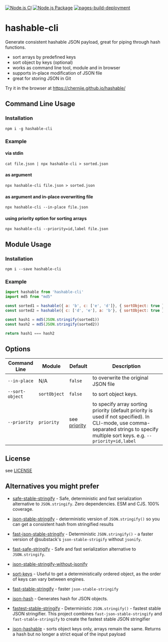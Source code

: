 [![Node.js CI](https://github.com/chernjie/hashable/actions/workflows/node.js.yml/badge.svg)](https://github.com/chernjie/hashable/actions/workflows/node.js.yml)
[![Node.js Package](https://github.com/chernjie/hashable/actions/workflows/npm-publish.yml/badge.svg)](https://github.com/chernjie/hashable/actions/workflows/npm-publish.yml)
[![pages-build-deployment](https://github.com/chernjie/hashable/actions/workflows/pages/pages-build-deployment/badge.svg)](https://github.com/chernjie/hashable/actions/workflows/pages/pages-build-deployment)

# hashable-cli

Generate consistent hashable JSON payload, great for piping through hash functions.

- sort arrays by predefined keys
- sort object by keys (optional)
- works as command line tool, module and in browser
- supports in-place modification of JSON file
- great for storing JSON in Git

Try it in the browser at https://chernjie.github.io/hashable/

## Command Line Usage

### Installation

```shell
npm i -g hashable-cli
```

### Example

#### via stdin
```shell
cat file.json | npx hashable-cli > sorted.json
```

#### as argument

```shell
npx hashable-cli file.json > sorted.json
```

#### as argument and in-place overwriting file

```shell
npx hashable-cli --in-place file.json
```

#### using priority option for sorting arrays

```shell
npx hashable-cli --priority=id,label file.json
```

## Module Usage

### Installation

```shell
npm i --save hashable-cli
```

### Example

```javascript
import hashable from 'hashable-cli'
import md5 from "md5"

const sorted1 = hashable({ a: 'b', c: ['e', 'd']}, { sortObject: true })
const sorted2 = hashable({ c: ['d', 'e'], a: 'b'}, { sortObject: true })

const hash1 = md5(JSON.stringify(sorted1))
const hash2 = md5(JSON.stringify(sorted2))

return hash1 === hash2
```

## Options

Command Line | Module | Default | Description
-- | -- | -- | --
`--in-place` | N/A | `false` | to overwrite the original JSON file
`--sort-object` | `sortObject` | `false` | to sort object keys.
`--priority` | `priority` | see [priority](https://github.com/chernjie/hashable/blob/main/config/priority.json) | to specify array sorting priority (default priority is used if not specified). In CLI-mode, use comma-separated strings to specify multiple sort keys. e.g. `--priority=id,label`

## License

see [LICENSE](./LICENSE)

## Alternatives you might prefer

<!-- 118 lastpub1 -->
- [safe-stable-stringify](https://www.npmjs.com/package/safe-stable-stringify) - Safe, deterministic and fast serialization alternative to `JSON.stringify`. Zero dependencies. ESM and CJS. 100% coverage.
<!-- 1690 lastpub7 -->
- [json-stable-stringify](https://www.npmjs.com/package/json-stable-stringify) - deterministic version of `JSON.stringify()` so you can get a consistent hash from stringified results
<!-- 1056 lastpub3 -->
-  [fast-json-stable-stringify](https://www.npmjs.com/package/fast-json-stable-stringify) - Deterministic `JSON.stringify()` - a faster version of @substack's `json-stable-strigify` without `jsonify`.
<!-- 679 lastpub1 -->
- [fast-safe-stringify](https://www.npmjs.com/package/fast-safe-stringify) - Safe and fast serialization alternative to `JSON.stringify`.
<!-- 437 lastpub6 -->
- [json-stable-stringify-without-jsonify](https://www.npmjs.com/package/json-stable-stringify-without-jsonify)
<!-- 347 lastpub1 -->
- [sort-keys](https://www.npmjs.com/package/sort-keys) - Useful to get a deterministically ordered object, as the order of keys can vary between engines.
<!-- 47 lastpub6 -->
- [fast-stable-stringify](https://www.npmjs.com/package/fast-stable-stringify) - faster `json-stable-stringify`
<!-- 27 lastpub6 -->
- [json-hash](https://www.npmjs.com/package/json-hash) - Generates hash for JSON objects.
<!-- 14 lastpub4 -->
- [fastest-stable-stringify](https://www.npmjs.com/package/fastest-stable-stringify) - Deterministic `JSON.stringify()` - fastest stable JSON stringifier. This project combines `fast-json-stable-stringify` and `fast-stable-stringify` to create the fastest stable JSON stringifier
<!-- 0 lastpub5 -->
- [json-hashable](https://www.npmjs.com/package/json-hashable) - sorts object keys only, arrays remain the same. Returns a hash but no longer a strict equal of the input payload
